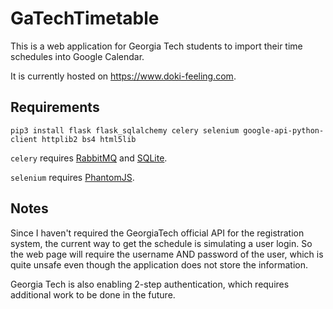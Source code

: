 # GaTechTimetable

This is a web application for Georgia Tech students to import their time schedules into Google Calendar. 

It is currently hosted on https://www.doki-feeling.com.

## Requirements

`pip3 install flask flask_sqlalchemy celery selenium google-api-python-client httplib2 bs4 html5lib`

`celery` requires [RabbitMQ](https://www.rabbitmq.com) and [SQLite](https://www.sqlite.org).

`selenium` requires [PhantomJS](http://phantomjs.org/download.html).

## Notes

Since I haven't required the GeorgiaTech official API for the registration system, the current way to get the schedule is simulating a user login. So the web page will require the username AND password of the user, which is quite unsafe even though the application does not store the information.

Georgia Tech is also enabling 2-step authentication, which requires additional work to be done in the future.
